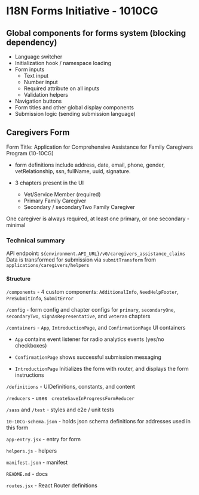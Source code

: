 # I18N Forms Initiative - 1010CG

## Global components for forms system (blocking dependency)
- Language switcher
- Initialization hook / namespace loading
- Form inputs
	- Text input
	- Number input
	- Required attribute on all inputs
	- Validation helpers
- Navigation buttons
- Form titles and other global display components
- Submission logic (sending submission language)

## Caregivers Form
Form Title: Application for Comprehensive Assistance for Family Caregivers Program (10-10CG)

- form definitions include address, date, email, phone, gender, vetRelationship, ssn, fullName, uuid, signature.

- 3 chapters present in the UI
	- Vet/Service Member (required)
	- Primary Family Caregiver
	- Secondary / secondaryTwo Family Caregiver

One caregiver is always required, at least one primary, or one secondary - minimal

### Technical summary

API endpoint: `${environment.API_URL}/v0/caregivers_assistance_claims`
Data is transformed for submission via `submitTransform` from `applications/caregivers/helpers`

#### Structure

`/components` - 4 custom components: `AdditionalInfo`, `NeedHelpFooter`, `PreSubmitInfo`, `SubmitError`

`/config` - form config and chapter configs for `primary`, `secondaryOne`, `secondaryTwo`, `signAsRepresentative`, and `veteran` chapters

`/containers` - `App`, `IntroductionPage`, and `ConfirmationPage` UI containers

- `App` contains event listener for radio analytics events (yes/no checkboxes)

- `ConfirmationPage` shows successful submission messaging
	
- `IntroductionPage` Initializes the form with router, and displays the form instructions
	
`/definitions` - UIDefinitions, constants, and content

`/reducers` -  uses ` createSaveInProgressFormReducer`

`/sass` and `/test` - styles and e2e / unit tests

`10-10CG-schema.json` - holds json schema definitions for addresses used in this form

`app-entry.jsx` - entry for form

`helpers.js` - helpers

`manifest.json` - manifest

`README.md` - docs

`routes.jsx` - React Router definitions
